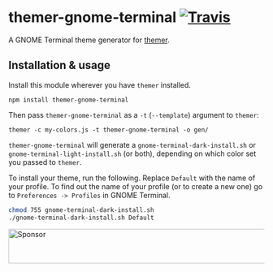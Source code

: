# themer-gnome-terminal [![Travis](https://img.shields.io/travis/agarrharr/themer-gnome-terminal.svg)](https://travis-ci.org/agarrharr/themer-gnome-terminal)

A GNOME Terminal theme generator for [themer](https://github.com/mjswensen/themer).

## Installation & usage

Install this module wherever you have `themer` installed.

    npm install themer-gnome-terminal

Then pass `themer-gnome-terminal` as a `-t` (`--template`) argument to `themer`:

    themer -c my-colors.js -t themer-gnome-terminal -o gen/

`themer-gnome-terminal` will generate a `gnome-terminal-dark-install.sh` or `gnome-terminal-light-install.sh` (or both), depending on which color set you passed to `themer`.

To install your theme, run the following. Replace `Default` with the name of your profile. To find out the name of your profile (or to create a new one) go to `Preferences -> Profiles` in GNOME Terminal.

```sh
chmod 755 gnome-terminal-dark-install.sh
./gnome-terminal-dark-install.sh Default
```

<a href="https://app.codesponsor.io/link/3owRGftAkghuGdjHaa955zEJ/agarrharr/themer-gnome-terminal" rel="nofollow"><img src="https://app.codesponsor.io/embed/3owRGftAkghuGdjHaa955zEJ/agarrharr/themer-gnome-terminal.svg" style="width: 888px; height: 68px;" alt="Sponsor" /></a>
